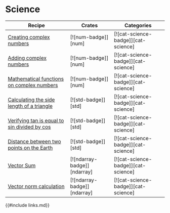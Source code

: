 # Science

| Recipe | Crates | Categories |
|--------|--------|------------|
| [Creating complex numbers][ex-creating-complex-numbers] | [![num-badge]][num] | [![cat-science-badge]][cat-science] |
| [Adding complex numbers][ex-adding-complex-numbers] | [![num-badge]][num] | [![cat-science-badge]][cat-science] |
| [Mathematical functions on complex numbers][ex-mathematical-functions] | [![num-badge]][num] | [![cat-science-badge]][cat-science] |
| [Calculating the side length of a triangle][ex-calculating-side-length-of-triangle] | [![std-badge]][std] | [![cat-science-badge]][cat-science] |
| [Verifying tan is equal to sin divided by cos][ex-tan-equal-to-sin-divided-by-cos] | [![std-badge]][std] | [![cat-science-badge]][cat-science] |
| [Distance between two points on the Earth][ex-latitude-longitude] | [![std-badge]][std] | [![cat-science-badge]][cat-science] |
| [Vector Sum][ex-ndarray-vec-sum] | [![ndarray-badge]][ndarray] | [![cat-science-badge]][cat-science] |
| [Vector norm calculation][ex-ndarray-vec-norm] | [![ndarray-badge]][ndarray] | [![cat-science-badge]][cat-science] |

[ex-creating-complex-numbers]: science/mathematics.html#creating-complex-numbers
[ex-adding-complex-numbers]: science/mathematics.html#adding-complex-numbers
[ex-creating-complex-numbers]: science/mathematics.html#creating-complex-numbers
[ex-latitude-longitude]: science/mathematics.html#distance-between-two-points-on-the-earth
[ex-mathematical-functions]: science/mathematics.html#mathematical-functions
[ex-calculating-side-length-of-triangle]: science/mathematics.html#calculating-the-side-length-of-a-triangle
[ex-tan-equal-to-sin-divided-by-cos]: science/mathematics.html#verifying-tan-is-equal-to-sin-divided-by-cos
[ex-ndarray-vec-sum]: science/mathematics/linear-algebra/vector_sum.html
[ex-ndarray-vec-norm]: science/mathematics/linear-algebra/vector_norm.html

{{#include links.md}}
